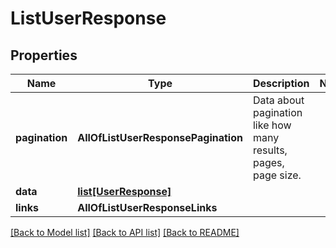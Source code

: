# ListUserResponse

## Properties
Name | Type | Description | Notes
------------ | ------------- | ------------- | -------------
**pagination** | **AllOfListUserResponsePagination** | Data about pagination like how many results, pages, page size. | 
**data** | [**list[UserResponse]**](UserResponse.md) |  | 
**links** | **AllOfListUserResponseLinks** |  | 

[[Back to Model list]](../README.md#documentation-for-models) [[Back to API list]](../README.md#documentation-for-api-endpoints) [[Back to README]](../README.md)

